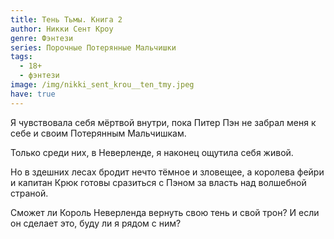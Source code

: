 ```yaml
---
title: Тень Тьмы. Книга 2
author: Никки Сент Кроу
genre: Фэнтези
series: Порочные Потерянные Мальчишки
tags:
  - 18+
  - фэнтези
image: /img/nikki_sent_krou__ten_tmy.jpeg
have: true
---
```

Я чувствовала себя мёртвой внутри, пока Питер Пэн не забрал меня к себе и своим Потерянным Мальчишкам.



Только среди них, в Неверленде, я наконец ощутила себя живой.



Но в здешних лесах бродит нечто тёмное и зловещее, а королева фейри и капитан Крюк готовы сразиться с Пэном за власть над волшебной страной.



Сможет ли Король Неверленда вернуть свою тень и свой трон? И если он сделает это, буду ли я рядом с ним?